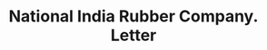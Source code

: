 ---
doi: 10.7916/D86H5VF4
date_other: '1890'
date_other_textual: 1890-1899
form: correspondence
genre:
- Letters (correspondence)
name:
- National India Rubber Company
object_in_context_url: https://biggert.cul.columbia.edu/items/view/ave_biggert_00227
subject_hierarchical_geographic:
- Chicago, Illinois, United States
subject_name:
- National India Rubber Company
title: National India Rubber Company. Letter
sort_title: National India Rubber Company. Letter
call_number: ave_biggert_00227
coordinates:
- 41.83694444444445,-87.68472222222222
pid: ave_biggert_00227
identifiers: ave_biggert_00227
thumbnail: https://derivativo-2.library.columbia.edu/iiif/2/ldpd:345218/full/!256,256/0/native.jpg
permalink: "/items/ave_biggert_00227/"
layout: iiif-image-page
---